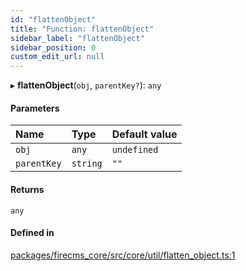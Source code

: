 ```yaml
---
id: "flattenObject"
title: "Function: flattenObject"
sidebar_label: "flattenObject"
sidebar_position: 0
custom_edit_url: null
---
```


▸ **flattenObject**(`obj`, `parentKey?`): `any`

#### Parameters

| Name | Type | Default value |
| :------ | :------ | :------ |
| `obj` | `any` | `undefined` |
| `parentKey` | `string` | `""` |

#### Returns

`any`

#### Defined in

[packages/firecms_core/src/core/util/flatten_object.ts:1](https://github.com/FireCMSco/firecms/blob/d45f3739/packages/firecms_core/src/core/util/flatten_object.ts#L1)
